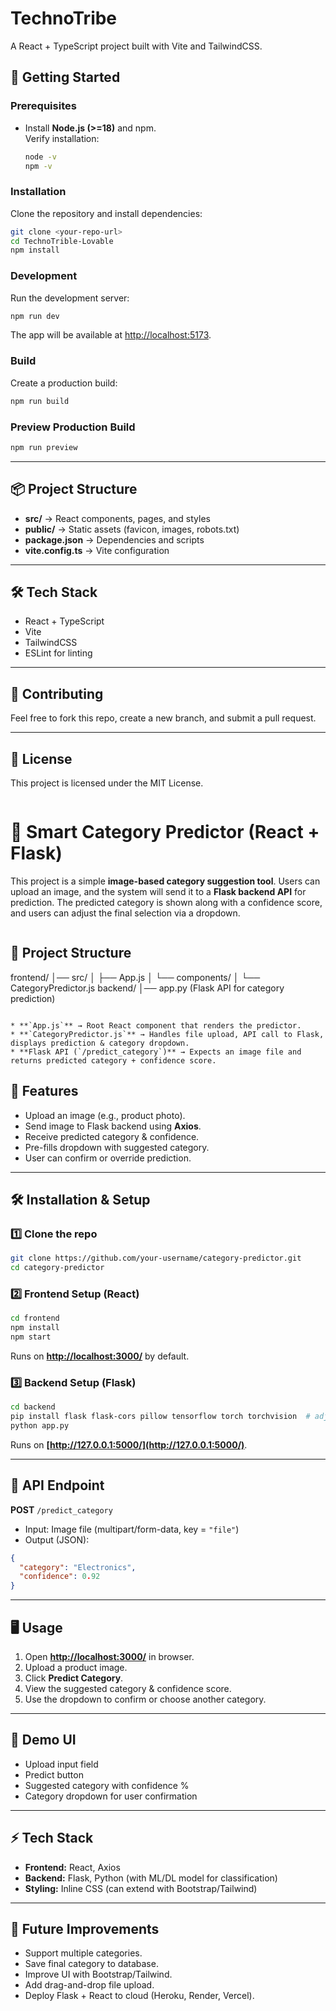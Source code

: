 # TechnoTribe

A React + TypeScript project built with Vite and TailwindCSS.

## 🚀 Getting Started

### Prerequisites
- Install **Node.js (>=18)** and npm.  
  Verify installation:
  ```bash
  node -v
  npm -v


### Installation

Clone the repository and install dependencies:

```bash
git clone <your-repo-url>
cd TechnoTrible-Lovable
npm install
```

### Development

Run the development server:

```bash
npm run dev
```

The app will be available at [http://localhost:5173](http://localhost:5173).

### Build

Create a production build:

```bash
npm run build
```

### Preview Production Build

```bash
npm run preview
```

---

## 📦 Project Structure

* **src/** → React components, pages, and styles
* **public/** → Static assets (favicon, images, robots.txt)
* **package.json** → Dependencies and scripts
* **vite.config.ts** → Vite configuration

---

## 🛠 Tech Stack

* React + TypeScript
* Vite
* TailwindCSS
* ESLint for linting

---

## 🤝 Contributing

Feel free to fork this repo, create a new branch, and submit a pull request.

---

## 📜 License

This project is licensed under the MIT License.

```
```

# 🛒 Smart Category Predictor (React + Flask)

This project is a simple **image-based category suggestion tool**.
Users can upload an image, and the system will send it to a **Flask backend API** for prediction.
The predicted category is shown along with a confidence score, and users can adjust the final selection via a dropdown.

```
```

## 📂 Project Structure

frontend/
│── src/
│   ├── App.js
│   └── components/
│       └── CategoryPredictor.js
backend/
│── app.py (Flask API for category prediction)
```

* **`App.js`** → Root React component that renders the predictor.
* **`CategoryPredictor.js`** → Handles file upload, API call to Flask, displays prediction & category dropdown.
* **Flask API (`/predict_category`)** → Expects an image file and returns predicted category + confidence score.

```

## 🚀 Features

* Upload an image (e.g., product photo).
* Send image to Flask backend using **Axios**.
* Receive predicted category & confidence.
* Pre-fills dropdown with suggested category.
* User can confirm or override prediction.

---

## 🛠️ Installation & Setup

### 1️⃣ Clone the repo

```bash
git clone https://github.com/your-username/category-predictor.git
cd category-predictor
```

### 2️⃣ Frontend Setup (React)

```bash
cd frontend
npm install
npm start
```

Runs on **[http://localhost:3000/](http://localhost:3000/)** by default.

### 3️⃣ Backend Setup (Flask)

```bash
cd backend
pip install flask flask-cors pillow tensorflow torch torchvision  # adjust based on your model
python app.py
```

Runs on **[http://127.0.0.1:5000/](http://127.0.0.1:5000/)**.

---

## 🔗 API Endpoint

**POST** `/predict_category`

* Input: Image file (multipart/form-data, key = `"file"`)
* Output (JSON):

```json
{
  "category": "Electronics",
  "confidence": 0.92
}
```

---

## 🖥️ Usage

1. Open **[http://localhost:3000/](http://localhost:3000/)** in browser.
2. Upload a product image.
3. Click **Predict Category**.
4. View the suggested category & confidence score.
5. Use the dropdown to confirm or choose another category.

---

## 📸 Demo UI

* Upload input field
* Predict button
* Suggested category with confidence %
* Category dropdown for user confirmation

---

## ⚡ Tech Stack

* **Frontend:** React, Axios
* **Backend:** Flask, Python (with ML/DL model for classification)
* **Styling:** Inline CSS (can extend with Bootstrap/Tailwind)

---

## 📝 Future Improvements

* Support multiple categories.
* Save final category to database.
* Improve UI with Bootstrap/Tailwind.
* Add drag-and-drop file upload.
* Deploy Flask + React to cloud (Heroku, Render, Vercel).



